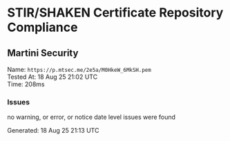 # STIR/SHAKEN Certificate Repository Compliance

## Martini Security

Name: `https://p.mtsec.me/2e5a/M0HkeW_6MkSH.pem`\
Tested At: 18 Aug 25 21:02 UTC\
Time: 208ms

### Issues

no warning, or error, or notice date level issues were found

Generated: 18 Aug 25 21:13 UTC